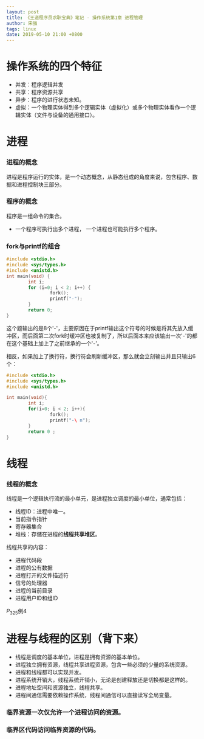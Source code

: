 ```yaml
---
layout: post
title: 《王道程序员求职宝典》笔记 - 操作系统第1章 进程管理
author: 宋强
tags: linux
date: 2019-05-10 21:00 +0800
---
```


# 操作系统的四个特征
* 并发：程序逻辑并发
* 共享：程序资源共享
* 异步：程序的进行状态未知。
* 虚拟：一个物理实体得到多个逻辑实体（虚拟化）或多个物理实体看作一个逻辑实体（文件与设备的通用接口）。

# 进程
### 进程的概念
进程是程序运行的实体，是一个动态概念，从静态组成的角度来说，包含程序、数据和进程控制块三部分。
### 程序的概念
程序是一组命令的集合。

* 一个程序可执行出多个进程， 一个进程也可能执行多个程序。

### fork与printf的组合
```c++
#include <stdio.h>
#include <sys/types.h>
#include <unistd.h>
int main(void) {
        int i;
        for (i=0; i < 2; i++) {
                fork();
                printf("-");
        }
        return 0;
}
```
这个题输出的是8个'-'，主要原因在于printf输出这个符号的时候是将其先放入缓冲区，而后面第二次fork时缓冲区也被复制了，所以后面本来应该输出一次'-'的都在这个基础上加上了之前继承的一个'-'。

相反，如果加上了换行符，换行符会刷新缓冲区，那么就会立刻输出并且只输出6个：
```c++
#include <stdio.h>
#include <sys/types.h>
#include <unistd.h>

int main(void){
        int i;
        for(i=0; i < 2; i++){
                fork();
                printf("-\ n");
        }
        return 0 ;
}
```

# 线程
### 线程的概念
线程是一个逻辑执行流的最小单元，是进程独立调度的最小单位，通常包括：
* 线程ID：进程中唯一。
* 当前指令指针
* 寄存器集合
* 堆栈：存储在进程的**线程共享堆区**。

线程共享的内容：
* 进程代码段
* 进程的公有数据
* 进程打开的文件描述符
* 信号的处理器
* 进程的当前目录
* 进程用户ID和组ID

$P_{325}$例4

# 进程与线程的区别（背下来）
* 线程是调度的基本单位，进程是拥有资源的基本单位。
* 进程独立拥有资源，线程共享进程资源，包含一些必须的少量的系统资源。
* 进程和线程都可以实现并发。
* 进程系统开销大，线程系统开销小，无论是创建释放还是切换都是这样的。
* 进程地址空间和资源独立，线程共享。
* 进程间通信需要依赖操作系统，线程间通信可以直接读写全局变量。

### 临界资源<span>一次仅允许一个进程访问的资源。</span>
### 临界区代码<span>访问临界资源的代码。</span>

